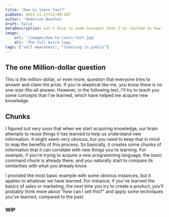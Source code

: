 ```yaml
---
title: 'How to learn fast?'
pubDate: 2023-11-27T13:09:49Z
author: 'Hederson Boechat'
draft: false
metaDescription: Let's dive in some concepts that I've learned on how to learn fast.
image:
    url: '/images/how-to-learn-fast.jpg'
    alt: 'The full Astro logo.'
tags: ["self awareness", "learning in public"]
---
```


## The one Million-dollar question

This is the million-dollar, or even more, question that everyone tries to answer and claim the prize. If you're skeptical like me, you know there is no one-size-fits-all answer. However, in the following text, I'll try to teach you some concepts that I've learned, which have helped me acquire new knowledge.

## Chunks

I figured out very soon that when we start acquiring knowledge, our brain attempts to reuse things it has learned to help us understand new information. It might seem very obvious, but you need to keep that in mind to reap the benefits of this process. So basically, it creates some chunks of information that it can correlate with new things you're learning. For example, if you're trying to acquire a new programming language, the basic command chunk is already there, and you naturally start to compare its similarities with what you already know.

I provided the most basic example with some obvious instances, but it applies to whatever we have learned. For instance, if you've learned the basics of sales or marketing, the next time you try to create a product, you'll probably think more about "how can I sell this?" and apply some techniques you've learned, compared to the past.

### **WIP**